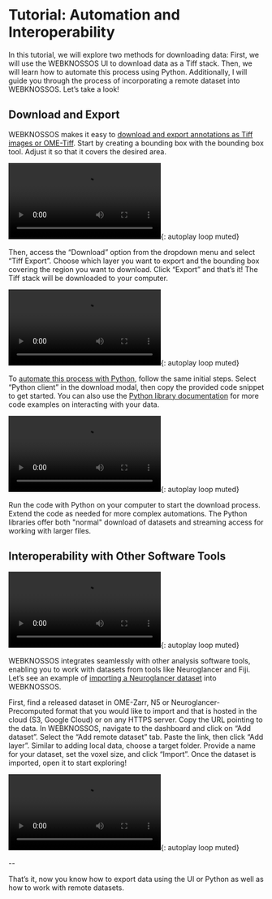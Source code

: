 # Tutorial: Automation and Interoperability

In this tutorial, we will explore two methods for downloading data:
First, we will use the WEBKNOSSOS UI to download data as a Tiff stack.
Then, we will learn how to automate this process using Python.
Additionally, I will guide you through the process of incorporating a remote dataset into WEBKNOSSOS.
Let’s take a look!

## Download and Export

WEBKNOSSOS makes it easy to [download and export annotations as Tiff images or OME-Tiff](./export.md#data-export-through-the-ui).
Start by creating a bounding box with the bounding box tool. Adjust it so that it covers the desired area.

![type:video](https://static.webknossos.org/assets/docs/tutorial-data-sharing/01_create_bounding_box.mp4){: autoplay loop muted}

Then, access the “Download” option from the dropdown menu and select “Tiff Export”.
Choose which layer you want to export and the bounding box covering the region you want to download.
Click “Export” and that’s it!
The Tiff stack will be downloaded to your computer.

![type:video](https://static.webknossos.org/assets/docs/tutorial-data-sharing/02_export_as_tiff.mp4){: autoplay loop muted}

To [automate this process with Python](./export.md#data-export-through-python), follow the same initial steps.
Select “Python client” in the download modal, then copy the provided code snippet to get started.
You can also use the [Python library documentation](https://docs.webknossos.org/webknossos-py/) for more code examples on interacting with your data.

![type:video](https://static.webknossos.org/assets/docs/tutorial-data-sharing/03_copy_python_code.mp4){: autoplay loop muted}

Run the code with Python on your computer to start the download process.
Extend the code as needed for more complex automations.
The Python libraries offer both "normal" download of datasets and streaming access for working with larger files.

## Interoperability with Other Software Tools

![type:video](https://static.webknossos.org/assets/docs/tutorial-data-sharing/04_run_the_code.mp4){: autoplay loop muted}

WEBKNOSSOS integrates seamlessly with other analysis software tools, enabling you to work with datasets from tools like Neuroglancer and Fiji. Let’s see an example of [importing a Neuroglancer dataset](./datasets.md#working-with-zarr-neuroglancer-precomputed-and-n5-datasets) into WEBKNOSSOS.

First, find a released dataset in OME-Zarr, N5 or Neuroglancer-Precomputed format that you would like to import and that is hosted in the cloud (S3, Google Cloud) or on any HTTPS server.
Copy the URL pointing to the data.
In WEBKNOSSOS, navigate to the dashboard and click on “Add dataset”.
Select the “Add remote dataset” tab.
Paste the link, then click “Add layer”.
Similar to adding local data, choose a target folder.
Provide a name for your dataset, set the voxel size, and click “Import”.
Once the dataset is imported, open it to start exploring!

![type:video](https://static.webknossos.org/assets/docs/tutorial-data-sharing/05_import_n5.mp4){: autoplay loop muted}

--

That’s it, now you know how to export data using the UI or Python as well as how to work with remote datasets.
